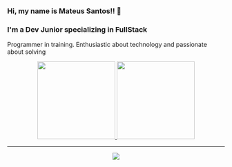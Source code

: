 ### Hi, my name is Mateus Santos!! :wave:
### I'm a Dev Junior specializing in FullStack

<p>Programmer in training. Enthusiastic about technology and passionate about solving</p>
<div align="center">
  <a href="https://github.com/zNodx">
 <img height="180em" src="https://github-readme-stats.vercel.app/api?username=zNodx&show_icons=true&theme=cobalt&include_all_commits=false&count_private=true"/>
  <img height="180em" src="https://github-readme-stats.vercel.app/api/top-langs/?username=zNodx&layout=compact&langs_count=7&theme=cobalt"/>
</div>
  
---
<p align="center">
  <a href="https://skillicons.dev">
    <img src="https://skillicons.dev/icons?i=js,ts,html,css,sass,ruby,rails,react,redux,heroku,tailwind,jquery,express,mysql,postgres,nodejs,androidstudio,redis,linux,postman,supabase&perline=7" />
  </a>
</p>

</div>
